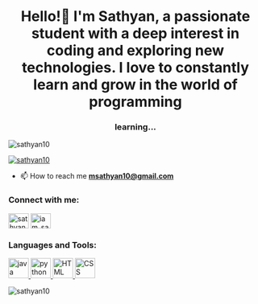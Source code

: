 <h1 align="center">Hello!👋 I'm Sathyan, 
 a passionate student with a deep interest in coding and exploring new technologies.
 I love to constantly learn and grow in the world of programming</h1>
<h3 align="center">learning...</h3>

<p align="left"> <img src="https://komarev.com/ghpvc/?username=sathyan10&label=Profile%20views&color=0e75b6&style=flat" alt="sathyan10" /> </p>

<p align="left"> <a href="https://github.com/ryo-ma/github-profile-trophy"><img src="https://github-profile-trophy.vercel.app/?username=sathyan10" alt="sathyan10" /></a> </p>

- 📫 How to reach me **msathyan10@gmail.com**

<h3 align="left">Connect with me:</h3>
<p align="left">
<a href="https://linkedin.com/in/sathyan-m-6893251a0" target="blank"><img align="center" src="https://static.vecteezy.com/system/resources/previews/018/930/587/original/linkedin-logo-linkedin-icon-transparent-free-png.png" alt="sathyan-m-6893251a0" height="30" width="40" /></a>
<a href="https://instagram.com/iam_sathyan" target="blank"><img align="center" src="https://helios-i.mashable.com/imagery/articles/05ayESsjTP2NcNBTuDsWnfu/hero-image.fill.size_1200x1200.v1611609265.png" alt="iam_sathyan" height="30" width="40" /></a>
</p>

<h3 align="left">Languages and Tools:</h3>
 <a href="https://www.java.com" target="_blank" rel="noreferrer"> <img src="https://cdn.iconscout.com/icon/free/png-256/free-java-60-1174953.png" alt="java" width="40" height="40"/> </a> <a href="https://www.python.org" target="_blank" rel="noreferrer"> <img src="https://cdn.iconscout.com/icon/free/png-256/free-python-3521655-2945099.png" alt="python" width="40" height="40"/> </a>
 <a href="https://html.com/" target="_blank" rel="noreferrer"> <img src="https://cdn3d.iconscout.com/3d/free/thumb/free-html-5728485-4781249.png" alt="HTML" width="40" height="40"/> </a>
 <a href="https://www.csscorp.com" target="_blank" rel="noreferrer"> <img src="https://encrypted-tbn0.gstatic.com/images?q=tbn:ANd9GcTAPnzJR4L-zmLRWPDbEfPY8uzt2ezteKE0qg&usqp=CAU" alt="CSS" width="40" height="40"/> </a> </p>

<p>
<img align="center" src="https://github-readme-streak-stats.herokuapp.com?user=sathyan10&theme=github-light&border_radius=0" alt="sathyan10" /></p>

